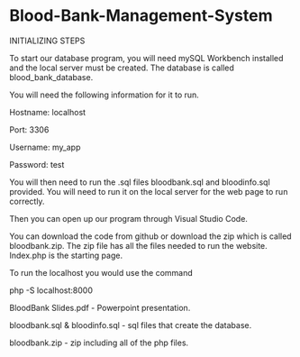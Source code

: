 # Blood-Bank-Management-System
INITIALIZING STEPS

To start our database program, you will need mySQL Workbench installed and the local server must be created. The database is called blood_bank_database. 

You will need the following information for it to run.

Hostname: localhost

Port: 3306

Username: my_app

Password: test

You will then need to run the .sql files bloodbank.sql and bloodinfo.sql provided. You will need to run it on the local server for the web page to run correctly.

Then you can open up our program through Visual Studio Code.

You can download the code from github or download the zip which is called bloodbank.zip. The zip file has all the files needed to run the website. Index.php is the starting page.

To run the localhost you would use the command 

  php -S localhost:8000
  
BloodBank Slides.pdf - Powerpoint presentation.

bloodbank.sql & bloodinfo.sql - sql files that create the database.

bloodbank.zip - zip including all of the php files.
